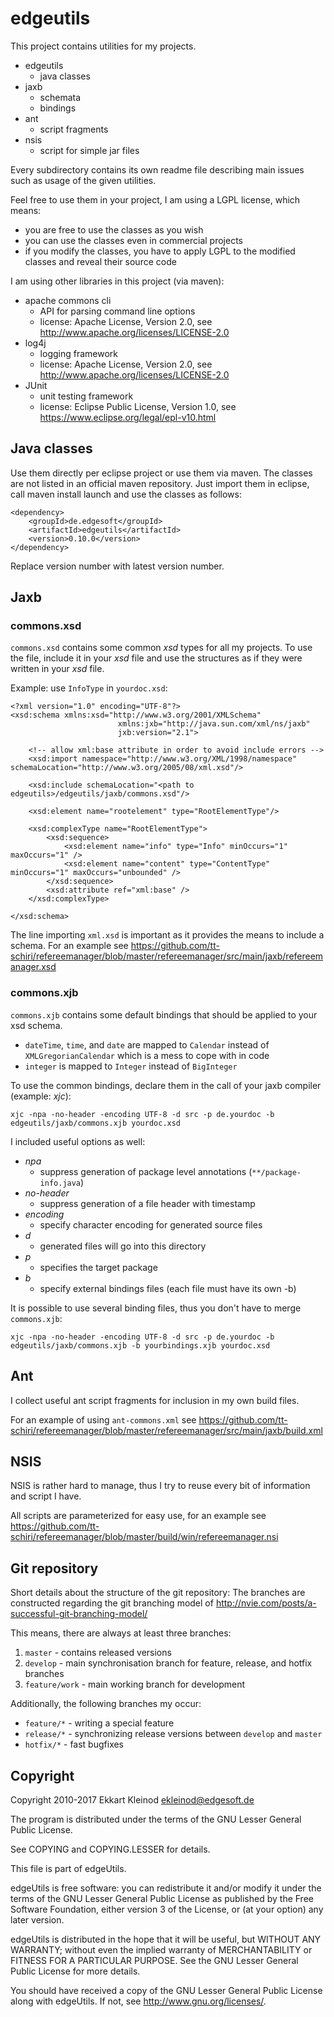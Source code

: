 # edgeutils

This project contains utilities for my projects.

- edgeutils
	- java classes
- jaxb
	- schemata
	- bindings
- ant
	- script fragments
- nsis
	- script for simple jar files

Every subdirectory contains its own readme file describing main issues such as usage of the given utilities.

Feel free to use them in your project, I am using a LGPL license, which means:

- you are free to use the classes as you wish
- you can use the classes even in commercial projects
- if you modify the classes, you have to apply LGPL to the modified classes and reveal their source code

I am using other libraries in this project (via maven):

- apache commons cli
	- API for parsing command line options
	- license: Apache License, Version 2.0, see http://www.apache.org/licenses/LICENSE-2.0
- log4j
	- logging framework
	- license: Apache License, Version 2.0, see http://www.apache.org/licenses/LICENSE-2.0
- JUnit
	- unit testing framework
	- license: Eclipse Public License, Version 1.0, see https://www.eclipse.org/legal/epl-v10.html

## Java classes

Use them directly per eclipse project or use them via maven.
The classes are not listed in an official maven repository.
Just import them in eclipse, call maven install launch and use the classes as follows:

	<dependency>
		<groupId>de.edgesoft</groupId>
		<artifactId>edgeutils</artifactId>
		<version>0.10.0</version>
	</dependency>

Replace version number with latest version number.

## Jaxb

### commons.xsd

`commons.xsd` contains some common *xsd* types for all my projects.
To use the file, include it in your *xsd* file and use the structures as if they were written in your *xsd* file.

Example: use `InfoType` in `yourdoc.xsd`:

	<?xml version="1.0" encoding="UTF-8"?>
	<xsd:schema xmlns:xsd="http://www.w3.org/2001/XMLSchema"
							xmlns:jxb="http://java.sun.com/xml/ns/jaxb"
							jxb:version="2.1">

		<!-- allow xml:base attribute in order to avoid include errors -->
		<xsd:import namespace="http://www.w3.org/XML/1998/namespace" schemaLocation="http://www.w3.org/2005/08/xml.xsd"/>

		<xsd:include schemaLocation="<path to edgeutils>/edgeutils/jaxb/commons.xsd"/>

		<xsd:element name="rootelement" type="RootElementType"/>

		<xsd:complexType name="RootElementType">
			<xsd:sequence>
				<xsd:element name="info" type="Info" minOccurs="1" maxOccurs="1" />
				<xsd:element name="content" type="ContentType" minOccurs="1" maxOccurs="unbounded" />
			</xsd:sequence>
			<xsd:attribute ref="xml:base" />
		</xsd:complexType>

	</xsd:schema>

The line importing `xml.xsd` is important as it provides the means to include a schema.
For an example see https://github.com/tt-schiri/refereemanager/blob/master/refereemanager/src/main/jaxb/refereemanager.xsd

### commons.xjb

`commons.xjb` contains some default bindings that should be applied to your xsd schema.

- `dateTime`, `time`, and `date` are mapped to `Calendar` instead of `XMLGregorianCalendar` which is a mess to cope with in code
- `integer` is mapped to `Integer` instead of `BigInteger`

To use the common bindings, declare them in the call of your jaxb compiler (example: *xjc*):

	xjc -npa -no-header -encoding UTF-8 -d src -p de.yourdoc -b edgeutils/jaxb/commons.xjb yourdoc.xsd

I included useful options as well:

- *npa*
	- suppress generation of package level annotations (`**/package-info.java`)
- *no-header*
	- suppress generation of a file header with timestamp
- *encoding*
	- specify character encoding for generated source files
- *d*
	- generated files will go into this directory
- *p*
	- specifies the target package
- *b*
	- specify external bindings files (each file must have its own -b)

It is possible to use several binding files, thus you don't have to merge `commons.xjb`:

	xjc -npa -no-header -encoding UTF-8 -d src -p de.yourdoc -b edgeutils/jaxb/commons.xjb -b yourbindings.xjb yourdoc.xsd


## Ant

I collect useful ant script fragments for inclusion in my own build files.

For an example of using `ant-commons.xml` see https://github.com/tt-schiri/refereemanager/blob/master/refereemanager/src/main/jaxb/build.xml

## NSIS

NSIS is rather hard to manage, thus I try to reuse every bit of information and script I have.

All scripts are parameterized for easy use, for an example see https://github.com/tt-schiri/refereemanager/blob/master/build/win/refereemanager.nsi




## Git repository

Short details about the structure of the git repository:
The branches are constructed regarding the git branching model of http://nvie.com/posts/a-successful-git-branching-model/

This means, there are always at least three branches:

1. `master` - contains released versions
2. `develop` - main synchronisation branch for feature, release, and hotfix branches
3. `feature/work` - main working branch for development

Additionally, the following branches my occur:

- `feature/*` - writing a special feature
- `release/*` - synchronizing release versions between `develop` and `master`
- `hotfix/*` - fast bugfixes

## Copyright

Copyright 2010-2017 Ekkart Kleinod <ekleinod@edgesoft.de>

The program is distributed under the terms of the GNU Lesser General Public License.

See COPYING and COPYING.LESSER for details.

This file is part of edgeUtils.

edgeUtils is free software: you can redistribute it and/or modify
it under the terms of the GNU Lesser General Public License as published by
the Free Software Foundation, either version 3 of the License, or
(at your option) any later version.

edgeUtils is distributed in the hope that it will be useful,
but WITHOUT ANY WARRANTY; without even the implied warranty of
MERCHANTABILITY or FITNESS FOR A PARTICULAR PURPOSE.  See the
GNU Lesser General Public License for more details.

You should have received a copy of the GNU Lesser General Public License
along with edgeUtils.  If not, see <http://www.gnu.org/licenses/>.

